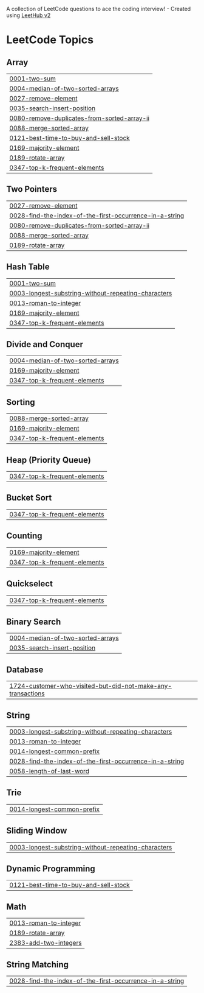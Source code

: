 A collection of LeetCode questions to ace the coding interview! - Created using [LeetHub v2](https://github.com/arunbhardwaj/LeetHub-2.0)
<!---LeetCode Topics Start-->
# LeetCode Topics
## Array
|  |
| ------- |
| [0001-two-sum](https://github.com/Janha-vi/Code-Practice/tree/master/0001-two-sum) |
| [0004-median-of-two-sorted-arrays](https://github.com/Janha-vi/Code-Practice/tree/master/0004-median-of-two-sorted-arrays) |
| [0027-remove-element](https://github.com/Janha-vi/Code-Practice/tree/master/0027-remove-element) |
| [0035-search-insert-position](https://github.com/Janha-vi/Code-Practice/tree/master/0035-search-insert-position) |
| [0080-remove-duplicates-from-sorted-array-ii](https://github.com/Janha-vi/Code-Practice/tree/master/0080-remove-duplicates-from-sorted-array-ii) |
| [0088-merge-sorted-array](https://github.com/Janha-vi/Code-Practice/tree/master/0088-merge-sorted-array) |
| [0121-best-time-to-buy-and-sell-stock](https://github.com/Janha-vi/Code-Practice/tree/master/0121-best-time-to-buy-and-sell-stock) |
| [0169-majority-element](https://github.com/Janha-vi/Code-Practice/tree/master/0169-majority-element) |
| [0189-rotate-array](https://github.com/Janha-vi/Code-Practice/tree/master/0189-rotate-array) |
| [0347-top-k-frequent-elements](https://github.com/Janha-vi/Code-Practice/tree/master/0347-top-k-frequent-elements) |
## Two Pointers
|  |
| ------- |
| [0027-remove-element](https://github.com/Janha-vi/Code-Practice/tree/master/0027-remove-element) |
| [0028-find-the-index-of-the-first-occurrence-in-a-string](https://github.com/Janha-vi/Code-Practice/tree/master/0028-find-the-index-of-the-first-occurrence-in-a-string) |
| [0080-remove-duplicates-from-sorted-array-ii](https://github.com/Janha-vi/Code-Practice/tree/master/0080-remove-duplicates-from-sorted-array-ii) |
| [0088-merge-sorted-array](https://github.com/Janha-vi/Code-Practice/tree/master/0088-merge-sorted-array) |
| [0189-rotate-array](https://github.com/Janha-vi/Code-Practice/tree/master/0189-rotate-array) |
## Hash Table
|  |
| ------- |
| [0001-two-sum](https://github.com/Janha-vi/Code-Practice/tree/master/0001-two-sum) |
| [0003-longest-substring-without-repeating-characters](https://github.com/Janha-vi/Code-Practice/tree/master/0003-longest-substring-without-repeating-characters) |
| [0013-roman-to-integer](https://github.com/Janha-vi/Code-Practice/tree/master/0013-roman-to-integer) |
| [0169-majority-element](https://github.com/Janha-vi/Code-Practice/tree/master/0169-majority-element) |
| [0347-top-k-frequent-elements](https://github.com/Janha-vi/Code-Practice/tree/master/0347-top-k-frequent-elements) |
## Divide and Conquer
|  |
| ------- |
| [0004-median-of-two-sorted-arrays](https://github.com/Janha-vi/Code-Practice/tree/master/0004-median-of-two-sorted-arrays) |
| [0169-majority-element](https://github.com/Janha-vi/Code-Practice/tree/master/0169-majority-element) |
| [0347-top-k-frequent-elements](https://github.com/Janha-vi/Code-Practice/tree/master/0347-top-k-frequent-elements) |
## Sorting
|  |
| ------- |
| [0088-merge-sorted-array](https://github.com/Janha-vi/Code-Practice/tree/master/0088-merge-sorted-array) |
| [0169-majority-element](https://github.com/Janha-vi/Code-Practice/tree/master/0169-majority-element) |
| [0347-top-k-frequent-elements](https://github.com/Janha-vi/Code-Practice/tree/master/0347-top-k-frequent-elements) |
## Heap (Priority Queue)
|  |
| ------- |
| [0347-top-k-frequent-elements](https://github.com/Janha-vi/Code-Practice/tree/master/0347-top-k-frequent-elements) |
## Bucket Sort
|  |
| ------- |
| [0347-top-k-frequent-elements](https://github.com/Janha-vi/Code-Practice/tree/master/0347-top-k-frequent-elements) |
## Counting
|  |
| ------- |
| [0169-majority-element](https://github.com/Janha-vi/Code-Practice/tree/master/0169-majority-element) |
| [0347-top-k-frequent-elements](https://github.com/Janha-vi/Code-Practice/tree/master/0347-top-k-frequent-elements) |
## Quickselect
|  |
| ------- |
| [0347-top-k-frequent-elements](https://github.com/Janha-vi/Code-Practice/tree/master/0347-top-k-frequent-elements) |
## Binary Search
|  |
| ------- |
| [0004-median-of-two-sorted-arrays](https://github.com/Janha-vi/Code-Practice/tree/master/0004-median-of-two-sorted-arrays) |
| [0035-search-insert-position](https://github.com/Janha-vi/Code-Practice/tree/master/0035-search-insert-position) |
## Database
|  |
| ------- |
| [1724-customer-who-visited-but-did-not-make-any-transactions](https://github.com/Janha-vi/Code-Practice/tree/master/1724-customer-who-visited-but-did-not-make-any-transactions) |
## String
|  |
| ------- |
| [0003-longest-substring-without-repeating-characters](https://github.com/Janha-vi/Code-Practice/tree/master/0003-longest-substring-without-repeating-characters) |
| [0013-roman-to-integer](https://github.com/Janha-vi/Code-Practice/tree/master/0013-roman-to-integer) |
| [0014-longest-common-prefix](https://github.com/Janha-vi/Code-Practice/tree/master/0014-longest-common-prefix) |
| [0028-find-the-index-of-the-first-occurrence-in-a-string](https://github.com/Janha-vi/Code-Practice/tree/master/0028-find-the-index-of-the-first-occurrence-in-a-string) |
| [0058-length-of-last-word](https://github.com/Janha-vi/Code-Practice/tree/master/0058-length-of-last-word) |
## Trie
|  |
| ------- |
| [0014-longest-common-prefix](https://github.com/Janha-vi/Code-Practice/tree/master/0014-longest-common-prefix) |
## Sliding Window
|  |
| ------- |
| [0003-longest-substring-without-repeating-characters](https://github.com/Janha-vi/Code-Practice/tree/master/0003-longest-substring-without-repeating-characters) |
## Dynamic Programming
|  |
| ------- |
| [0121-best-time-to-buy-and-sell-stock](https://github.com/Janha-vi/Code-Practice/tree/master/0121-best-time-to-buy-and-sell-stock) |
## Math
|  |
| ------- |
| [0013-roman-to-integer](https://github.com/Janha-vi/Code-Practice/tree/master/0013-roman-to-integer) |
| [0189-rotate-array](https://github.com/Janha-vi/Code-Practice/tree/master/0189-rotate-array) |
| [2383-add-two-integers](https://github.com/Janha-vi/Code-Practice/tree/master/2383-add-two-integers) |
## String Matching
|  |
| ------- |
| [0028-find-the-index-of-the-first-occurrence-in-a-string](https://github.com/Janha-vi/Code-Practice/tree/master/0028-find-the-index-of-the-first-occurrence-in-a-string) |
<!---LeetCode Topics End-->